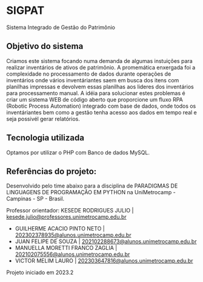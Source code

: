 # SIGPAT
Sistema Integrado de Gestão do Patrimônio

## Objetivo do sistema
Criamos este sistema focando numa demanda de algumas instuições para realizar inventários de ativos de patrimônio.
A promemática enxergada foi a complexidade no processamento de dados durante operações de inventários onde vários inventáriantes saem em busca dos itens com planilhas impressas e devolvem essas planilhas aos lideres dos inventários para processamento manual.
A idéia para solucionar estes problemas é criar um sistema WEB de código aberto que proporcione um fluxo RPA (Robotic Process Automation) integrado com base de dados, onde todos os inventáriantes bem como a gestão tenha acesso aos dados em tempo real e seja possivél gerar relatórios.
## Tecnologia utilizada
Optamos por utilizar o PHP com Banco de dados MySQL.
## Referências do projeto:
Desenvolvido pelo time abaixo para a disciplina de PARADIGMAS DE LINGUAGENS DE PROGRAMAÇÃO EM PYTHON na UniMetrocamp - Campinas - SP - Brasil.

Professor orientador: KESEDE RODRIGUES JULIO | kesede.julio@professores.unimetrocamp.edu.br

* GUILHERME ACACIO PINTO NETO | 202302378935@alunos.unimetrocamp.edu.br
* JUAN FELIPE DE SOUZA | 202102288673@alunos.unimetrocamp.edu.br
* MANUELLA MORETTI FRANCO ZAGLIA | 202102075556@alunos.unimetrocamp.edu.br
* VICTOR MELIM LAURO | 202303647816@alunos.unimetrocamp.edu.br

Projeto iniciado em 2023.2



